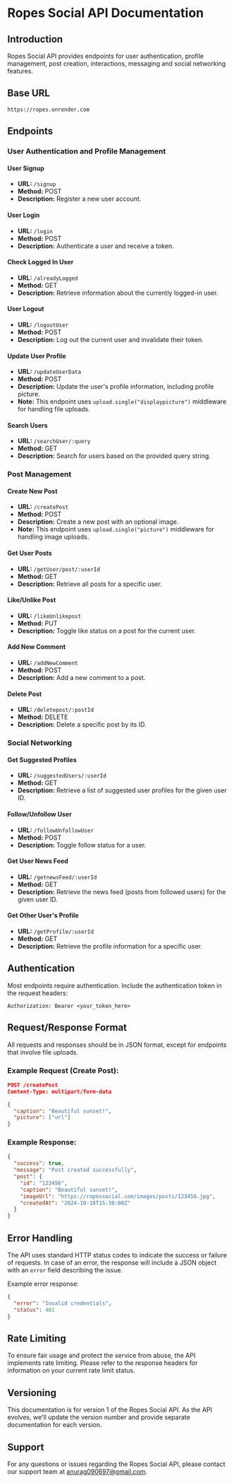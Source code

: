 <!-- @format -->

# Ropes Social API Documentation

## Introduction

Ropes Social API provides endpoints for user authentication, profile management, post creation, interactions, messaging and social networking features.

## Base URL

```
https://ropes.onrender.com
```

## Endpoints

### User Authentication and Profile Management

#### User Signup

- **URL:** `/signup`
- **Method:** POST
- **Description:** Register a new user account.

#### User Login

- **URL:** `/login`
- **Method:** POST
- **Description:** Authenticate a user and receive a token.

#### Check Logged In User

- **URL:** `/alreadyLogged`
- **Method:** GET
- **Description:** Retrieve information about the currently logged-in user.

#### User Logout

- **URL:** `/logoutUser`
- **Method:** POST
- **Description:** Log out the current user and invalidate their token.

#### Update User Profile

- **URL:** `/updateUserData`
- **Method:** POST
- **Description:** Update the user's profile information, including profile picture.
- **Note:** This endpoint uses `upload.single("displaypicture")` middleware for handling file uploads.

#### Search Users

- **URL:** `/searchUser/:query`
- **Method:** GET
- **Description:** Search for users based on the provided query string.

### Post Management

#### Create New Post

- **URL:** `/createPost`
- **Method:** POST
- **Description:** Create a new post with an optional image.
- **Note:** This endpoint uses `upload.single("picture")` middleware for handling image uploads.

#### Get User Posts

- **URL:** `/getUser/post/:userId`
- **Method:** GET
- **Description:** Retrieve all posts for a specific user.

#### Like/Unlike Post

- **URL:** `/likeUnlikepost`
- **Method:** PUT
- **Description:** Toggle like status on a post for the current user.

#### Add New Comment

- **URL:** `/addNewComment`
- **Method:** POST
- **Description:** Add a new comment to a post.

#### Delete Post

- **URL:** `/deletepost/:postId`
- **Method:** DELETE
- **Description:** Delete a specific post by its ID.

### Social Networking

#### Get Suggested Profiles

- **URL:** `/suggestedUsers/:userId`
- **Method:** GET
- **Description:** Retrieve a list of suggested user profiles for the given user ID.

#### Follow/Unfollow User

- **URL:** `/followUnfollowUser`
- **Method:** POST
- **Description:** Toggle follow status for a user.

#### Get User News Feed

- **URL:** `/getnewsFeed/:userId`
- **Method:** GET
- **Description:** Retrieve the news feed (posts from followed users) for the given user ID.

#### Get Other User's Profile

- **URL:** `/getProfile/:userId`
- **Method:** GET
- **Description:** Retrieve the profile information for a specific user.

## Authentication

Most endpoints require authentication. Include the authentication token in the request headers:

```
Authorization: Bearer <your_token_here>
```

## Request/Response Format

All requests and responses should be in JSON format, except for endpoints that involve file uploads.

### Example Request (Create Post):

```json
POST /createPost
Content-Type: multipart/form-data

{
  "caption": "Beautiful sunset!",
  "picture": ["url"]
}
```

### Example Response:

```json
{
  "success": true,
  "message": "Post created successfully",
  "post": {
    "id": "123456",
    "caption": "Beautiful sunset!",
    "imageUrl": "https://ropessocial.com/images/posts/123456.jpg",
    "createdAt": "2024-10-18T15:30:00Z"
  }
}
```

## Error Handling

The API uses standard HTTP status codes to indicate the success or failure of requests. In case of an error, the response will include a JSON object with an `error` field describing the issue.

Example error response:

```json
{
  "error": "Invalid credentials",
  "status": 401
}
```

## Rate Limiting

To ensure fair usage and protect the service from abuse, the API implements rate limiting. Please refer to the response headers for information on your current rate limit status.

## Versioning

This documentation is for version 1 of the Ropes Social API. As the API evolves, we'll update the version number and provide separate documentation for each version.

## Support

For any questions or issues regarding the Ropes Social API, please contact our support team at anurag090697@gmail.com.
